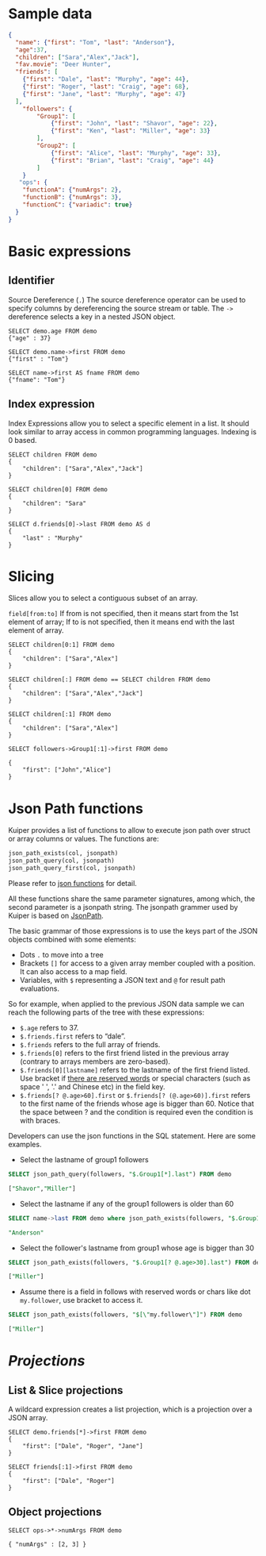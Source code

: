 # Sample data

```json
{
  "name": {"first": "Tom", "last": "Anderson"},
  "age":37,
  "children": ["Sara","Alex","Jack"],
  "fav.movie": "Deer Hunter",
  "friends": [
    {"first": "Dale", "last": "Murphy", "age": 44},
    {"first": "Roger", "last": "Craig", "age": 68},
    {"first": "Jane", "last": "Murphy", "age": 47}
  ],
    "followers": {
        "Group1": [
		    {"first": "John", "last": "Shavor", "age": 22},
		    {"first": "Ken", "last": "Miller", "age": 33}
        ],
        "Group2": [
            {"first": "Alice", "last": "Murphy", "age": 33},
		    {"first": "Brian", "last": "Craig", "age": 44}
        ]
    }
   "ops": {
   	"functionA": {"numArgs": 2},
    "functionB": {"numArgs": 3},
    "functionC": {"variadic": true}
  }
}
```

# Basic expressions

## Identifier 

Source Dereference (`.`) The source dereference operator can be used to specify columns by dereferencing the source stream or table. The ``->`` dereference selects a key in a nested JSON object.

```
SELECT demo.age FROM demo
{"age" : 37}
```



```
SELECT demo.name->first FROM demo
{"first" : "Tom"}
```



```
SELECT name->first AS fname FROM demo
{"fname": "Tom"}
```

## Index expression

Index Expressions allow you to select a specific element in a list. It should look similar to array access in common programming languages. Indexing is 0 based.

```
SELECT children FROM demo
{
    "children": ["Sara","Alex","Jack"]
}
```



```
SELECT children[0] FROM demo
{
    "children": "Sara"
}

SELECT d.friends[0]->last FROM demo AS d
{
    "last" : "Murphy"
}
```

# Slicing

Slices allow you to select a contiguous subset of an array. 

``field[from:to]`` If from is not specified, then it means start from the 1st element of array; If to is not specified, then it means end with the last element of array.

```
SELECT children[0:1] FROM demo
{
    "children": ["Sara","Alex"]
}
```



```
SELECT children[:] FROM demo == SELECT children FROM demo
{
    "children": ["Sara","Alex","Jack"]
}
```



```
SELECT children[:1] FROM demo
{
    "children": ["Sara","Alex"]
}
```



```
SELECT followers->Group1[:1]->first FROM demo

{
    "first": ["John","Alice"]
}
```

# Json Path functions

Kuiper provides a list of functions to allow to execute json path over struct or array columns or values. The functions are:

```sql
json_path_exists(col, jsonpath)
json_path_query(col, jsonpath)
json_path_query_first(col, jsonpath)
```

Please refer to [json functions](sqls/built-in_functions.md#json-functions) for detail.

All these functions share the same parameter signatures, among which, the second parameter is a jsonpath string. The jsonpath grammer used by Kuiper is based on [JsonPath](https://goessner.net/articles/JsonPath/).  

The basic grammar of those expressions is to use the keys part of the JSON objects combined with some elements:

- Dots `.` to move into a tree
- Brackets `[]` for access to a given array member coupled with a position. It can also access to a map field.
- Variables, with `$` representing a JSON text and `@` for result path evaluations.

So for example, when applied to the previous JSON data sample we can reach the following parts of the tree with these expressions:

- `$.age` refers to 37.
- `$.friends.first` refers to “dale”.
- `$.friends` refers to the full array of friends.
- `$.friends[0]` refers to the first friend listed in the previous array (contrary to arrays members are zero-based).
- `$.friends[0][lastname]` refers to the lastname of the first friend listed. Use bracket if [there are reserved words](sqls/lexical_elements.md) or special characters (such as space ' ', '.' and Chinese etc) in the field key.
- `$.friends[? @.age>60].first` or `$.friends[? (@.age>60)].first` refers to the first name of the friends whose age is bigger than 60. Notice that the space between ? and the condition is required even the condition is with braces.

Developers can use the json functions in the SQL statement. Here are some examples.

- Select the lastname of group1 followers
```sql
SELECT json_path_query(followers, "$.Group1[*].last") FROM demo

["Shavor","Miller"]
```

- Select the lastname if any of the group1 followers is older than 60
```sql
SELECT name->last FROM demo where json_path_exists(followers, "$.Group1[? @.age>30]")

"Anderson"
```

- Select the follower's lastname from group1 whose age is bigger than 30
```sql
SELECT json_path_exists(followers, "$.Group1[? @.age>30].last") FROM demo

["Miller"]
```

- Assume there is a field in follows with reserved words or chars like dot `my.follower`, use bracket to access it.
```sql
SELECT json_path_exists(followers, "$[\"my.follower\"]") FROM demo

["Miller"]
```

# *Projections*

<!--Do we need to support this?-->

## List & Slice projections

A wildcard expression creates a list projection, which is a projection over a JSON array. 

```
SELECT demo.friends[*]->first FROM demo
{
    "first": ["Dale", "Roger", "Jane"]
}
```



```
SELECT friends[:1]->first FROM demo
{
    "first": ["Dale", "Roger"]
}
```

## Object projections



```
SELECT ops->*->numArgs FROM demo

{ "numArgs" : [2, 3] }
```

